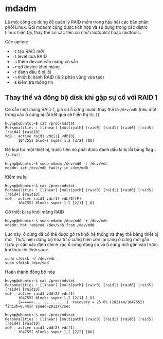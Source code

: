 # mdadm
Là một công cụ dùng để quản lý RAID mềm trong hầu hết các bản phân phối Linux. Gói mdadm cũng được tích hợp và sử dụng trong các distro Linux hiện tại, thay thế có các tiện cũ như raidtools2 hoặc raidtools.

Các option:
- `-C` tạo RAID mới
- `-l` level của RAID
- `-a` thêm device vào mảng có sẵn
- `-r` gỡ device khỏi mảng
- `-f` đánh dấu ổ bị lỗi
- `-n` thiết bị dành RAID (là 2 phân vùng vừa tạo)
- `-E` kiểm tra thông tin

## Thay thế và đồng bộ disk khi gặp sự cố với RAID 1
Có sẵn một mảng RAID 1, giả sử ổ cứng muốn thay thế là `/dev/vdb` (nếu một trong các ổ cứng bị lỗi kết quả sẽ hiển thị `[U_]`)

    huynp@ubuntu:~$ cat /proc/mdstat
    Personalities : [linear] [multipath] [raid0] [raid1] [raid6] [raid5] [raid4] [raid10] 
    md0 : active raid1 vdc[1] vdb[0]
          1047552 blocks super 1.2 [2/2] [UU]

Để loại bỏ một thiết bị, trước tiên nó phải được đánh dấu là bị lỗi bằng flag `-f/–fail`.

    huynp@ubuntu:~$ sudo mdadm /dev/md0 -f /dev/vdb
    mdadm: set /dev/vdb faulty in /dev/md0

Kiểm tra lại

    huynp@ubuntu:~$ cat /proc/mdstat
    Personalities : [linear] [multipath] [raid0] [raid1] [raid6] [raid5] [raid4] [raid10] 
    md0 : active raid1 vdc[1] vdb[0](F)
          1047552 blocks super 1.2 [2/1] [_U]

Gỡ thiết bị ra khỏi mảng RAID

    huynp@ubuntu:~$ sudo mdadm /dev/md0 -r /dev/vdb
    mdadm: hot removed /dev/vdb from /dev/md0

Lúc này, ổ cứng đã có thể được gỡ ra khỏi hệ thống và thay thế bằng thiết bị mới. 
Thực hiện đồng bộ hóa từ ổ cứng hiện còn lại sang ổ cứng mới gắn (Lưu ý: cần xác định chính xác ổ cứng đang có và ổ cứng mới gắn vào trước khi thực thi lệnh sau):

    sudo sfdisk -d /dev/vdc
    sudo sfdisk /dev/vdd

Hoàn thành đồng bộ hóa
    
    huynp@ubuntu:~$ cat /proc/mdstat
    Personalities : [linear] [multipath] [raid0] [raid1] [raid6] [raid5] [raid4] [raid10] 
    md0 : active raid1 vdd[2] vdc[1]
          1047552 blocks super 1.2 [2/1] [_U]
          [=====>...............]  recovery = 25.0% (262144/1047552) finish=0.4min speed=29127K/sec

    huynp@ubuntu:~$ cat /proc/mdstat
    Personalities : [linear] [multipath] [raid0] [raid1] [raid6] [raid5] [raid4] [raid10] 
    md0 : active raid1 vdd[2] vdc[1]
          1047552 blocks super 1.2 [2/2] [UU]

